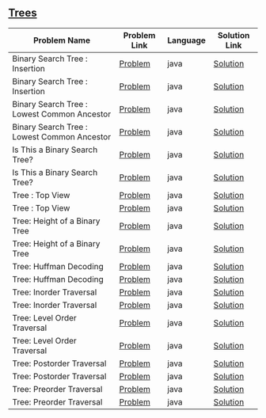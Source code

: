 ## [Trees](https://www.hackerrank.com/domains/data-structures/trees)

|Problem Name|Problem Link|Language|Solution Link|
---|---|---|---
|Binary Search Tree : Insertion|[Problem](https://www.hackerrank.com/challenges/binary-search-tree-insertion/problem)|java|[Solution](./BinarySearchTree:Insertion.java)|
|Binary Search Tree : Insertion|[Problem](https://www.hackerrank.com/challenges/binary-search-tree-insertion/problem)|java|[Solution](./BinarySearchTree:Insertion.java)|
|Binary Search Tree : Lowest Common Ancestor|[Problem](https://www.hackerrank.com/challenges/binary-search-tree-lowest-common-ancestor/problem)|java|[Solution](./BinarySearchTree:LowestCommonAncestor.java)|
|Binary Search Tree : Lowest Common Ancestor|[Problem](https://www.hackerrank.com/challenges/binary-search-tree-lowest-common-ancestor/problem)|java|[Solution](./BinarySearchTree:LowestCommonAncestor.java)|
|Is This a Binary Search Tree?|[Problem](https://www.hackerrank.com/challenges/is-binary-search-tree/problem)|java|[Solution](./IsThisaBinarySearchTree?.java)|
|Is This a Binary Search Tree?|[Problem](https://www.hackerrank.com/challenges/is-binary-search-tree/problem)|java|[Solution](./IsThisaBinarySearchTree?.java)|
|Tree : Top View|[Problem](https://www.hackerrank.com/challenges/tree-top-view/problem)|java|[Solution](./Tree:TopView.java)|
|Tree : Top View|[Problem](https://www.hackerrank.com/challenges/tree-top-view/problem)|java|[Solution](./Tree:TopView.java)|
|Tree: Height of a Binary Tree|[Problem](https://www.hackerrank.com/challenges/tree-height-of-a-binary-tree/problem)|java|[Solution](./Tree:HeightofaBinaryTree.java)|
|Tree: Height of a Binary Tree|[Problem](https://www.hackerrank.com/challenges/tree-height-of-a-binary-tree/problem)|java|[Solution](./Tree:HeightofaBinaryTree.java)|
|Tree: Huffman Decoding |[Problem](https://www.hackerrank.com/challenges/tree-huffman-decoding/problem)|java|[Solution](./Tree:HuffmanDecoding.java)|
|Tree: Huffman Decoding |[Problem](https://www.hackerrank.com/challenges/tree-huffman-decoding/problem)|java|[Solution](./Tree:HuffmanDecoding.java)|
|Tree: Inorder Traversal|[Problem](https://www.hackerrank.com/challenges/tree-inorder-traversal/problem)|java|[Solution](./Tree:InorderTraversal.java)|
|Tree: Inorder Traversal|[Problem](https://www.hackerrank.com/challenges/tree-inorder-traversal/problem)|java|[Solution](./Tree:InorderTraversal.java)|
|Tree: Level Order Traversal|[Problem](https://www.hackerrank.com/challenges/tree-level-order-traversal/problem)|java|[Solution](./Tree:LevelOrderTraversal.java)|
|Tree: Level Order Traversal|[Problem](https://www.hackerrank.com/challenges/tree-level-order-traversal/problem)|java|[Solution](./Tree:LevelOrderTraversal.java)|
|Tree: Postorder Traversal|[Problem](https://www.hackerrank.com/challenges/tree-postorder-traversal/problem)|java|[Solution](./Tree:PostorderTraversal.java)|
|Tree: Postorder Traversal|[Problem](https://www.hackerrank.com/challenges/tree-postorder-traversal/problem)|java|[Solution](./Tree:PostorderTraversal.java)|
|Tree: Preorder Traversal|[Problem](https://www.hackerrank.com/challenges/tree-preorder-traversal/problem)|java|[Solution](./Tree:PreorderTraversal.java)|
|Tree: Preorder Traversal|[Problem](https://www.hackerrank.com/challenges/tree-preorder-traversal/problem)|java|[Solution](./Tree:PreorderTraversal.java)|
